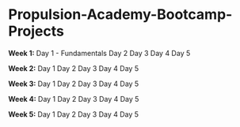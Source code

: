 # Propulsion-Academy-Bootcamp-Projects

**Week 1:**
  Day 1 - Fundamentals
  Day 2
  Day 3
  Day 4
  Day 5
  
**Week 2:**
  Day 1
  Day 2
  Day 3
  Day 4
  Day 5
  
**Week 3:**
  Day 1
  Day 2
  Day 3
  Day 4
  Day 5

**Week 4:**
  Day 1
  Day 2
  Day 3
  Day 4
  Day 5
  
**Week 5:**
  Day 1
  Day 2
  Day 3
  Day 4
  Day 5
